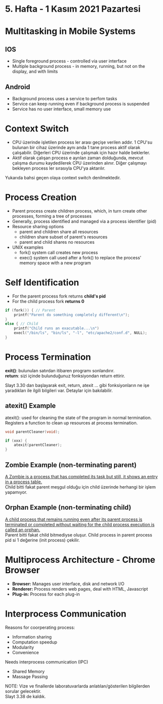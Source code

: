 # 5. Hafta - 1 Kasım 2021 Pazartesi

# Multitasking in Mobile Systems

## IOS
* Single foreground process - controlled via user interface
* Multiple background process - in memory, running, but not on the display, and with limits  
## Android
* Background process uses a service to perfom tasks
* Service can keep running even if background process is suspended
* Service has no user interface, small memory use

# Context Switch
* CPU üzerinde işletilen process ler arası geçişe verilen addır. 1 CPU'su bulunan bir cihaz üzerinde aynı anda 1 tane process aktif olarak çalışabilir. Diğerleri CPU üzerinde çalışmak için hazır halde beklerler.
* Aktif olarak çalışan process e ayrılan zaman dolduğunda, mevcut çalışma durumu kaydedilerek CPU üzerinden alınır. Diğer çalışmayı bekleyen process ler sırasıyla CPU'ya aktarılır.

Yukarıda bahsi geçen olaya context switch denilmektedir.  

# Process Creation
* Parent process create children process, which, in turn create other processes, forming a tree of processes
* Generally, process identified and managed via a process identifier (pid)
* Resource sharing options
    * parent and children share all resources
    * children share subset of parent's resources
    * parent and child shares no resources
* UNIX examples
    * fork() system call creates new process
    * exec() system call used after a fork() to replace the process' memory space with a new program

# Self Identification
* For the parent process fork returns **child's pid**
* For the child process fork **returns 0**

```C
if (fork()) { // Parent
    printf("Parent do something completely different\n");
}
else { // Child
    printf("Child runs an exacutable...\n")
    execl("/bin/ls", "bin/ls", "-l", "etc/apache2/conf.d", NULL);
}
```

# Process Termination
**exit()**: bulunulan satırdan itibaren programı sonlandırır.  
**return**: sizi içinde bulunduğunuz fonksiyondan return ettirir.  

Slayt 3.30 dan başlayarak exit, return, atexit ... gibi fonksiyonların ne işe yaradıkları ile ilgili bilgileri var. Detaylar için bakılabilir.

## atexit() Example
atexit(): used for cleaning the state of the program in normal termination. Registers a function to clean up resources at process termination.

```C
void parentCleaner(void);

if (xxx) {
    atexit(parentCleaner);
}
```

## Zombie Example (non-terminating parent)
[A Zombie is a process that has completed its task but still, it shows an entry in a process table.](https://www.geeksforgeeks.org/difference-between-zombie-orphan-and-daemon-processes)  
Child bitti fakat parent meşgul olduğu için child üzerinde herhangi bir işlem yapamıyor.

## Orphan Example (non-terminating child)
[A child process that remains running even after its parent process is terminated or completed without waiting for the child process execution is called an orphan.](https://www.geeksforgeeks.org/difference-between-zombie-orphan-and-daemon-processes)  
Parent bitti fakat child bitmediyse oluşur. Child process in parent process pid si 1 değerine (init process) çekilir.

# Multiprocess Architecture - Chrome Browser

* **Browser:** Manages user interface, disk and network I/O
* **Renderer:** Process renders web pages, deal with HTML, Javascript
* **Plug-in:** Process for each plug-in

# Interprocess Communication

Reasons for coorperating process:
* Information sharing
* Computation speedup
* Modularity
* Convenience

Needs interprocess communication (IPC)
* Shared Memory
* Massage Passing

NOTE: Vize ve finallerde laboratuvarlarda anlatılan/gösterilen bilgilerden sorular gelecektir.  
Slayt 3.38 de kaldık.